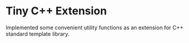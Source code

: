 # Tiny C++ Extension

Implemented some convenient utility functions as an extension for C++ standard template library.
